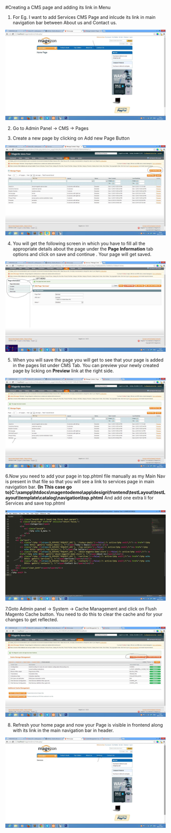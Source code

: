 #Creating a CMS page and adding its link in Menu

1. For Eg. I want to add Services CMS Page and inlcude its link in main navigation bar between About us and Contact us.

  ![alt tag](/images/Magento-images/cms1.jpg)

2. Go to Admin Panel → CMS → Pages

3. Create a new page by clicking on Add new Page Button

  ![alt tag](/images/Magento-images/cms2.jpg)

4. You will get the following screen in which you have to fill all the appropriate details about the page under the **Page Information** tab options and click on save and continue . Your page will get saved.

  ![alt tag](/images/Magento-images/cms3.jpg)

5. When you will save the page you will get to see that your page is added in the pages list under 
CMS Tab. You can preview your newly created page by licking on **Preview** link at the right side.

  ![alt tag](/images/Magento-images/cms4.jpg)

6.Now you need to add your page in top.phtml file manually as my Main Nav is present in that file so that you will see a link to services page in main navigation bar. **(In This case go to)C:\xampp\htdocs\magentodemo\app\design\frontend\testLayout\testLayout\template\catalog\navigation\top.phtml** And add one extra li for Services and save top.phtml

  ![alt tag](/images/Magento-images/cms5.jpg)

7.Goto Admin panel → System → Cache Management and click on Flush Magento Cache button. You need to do this to clear the cache and for your changes to get reflected.

  ![alt tag](/images/Magento-images/cms6.jpg)

8. Refresh your home page and now your Page is visible in frontend along with its link in the main navigation bar in header.

  ![alt tag](/images/Magento-images/cms7.jpg)


